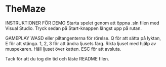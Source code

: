 # TheMaze
<l> INSTRUKTIONER FÖR DEMO <l/>
Starta spelet genom att öppna .sln filen med Visual Studio. Tryck sedan på Start-knappen längst upp på rutan.


GAMEPLAY
WASD eller piltangenterna för rörelse.
Q för att sätta på lyktan, E för att stänga.
1, 2, 3 för att ändra ljusets färg.
Rikta ljuset med hjälp av muspekaren.
Håll ljuset över katten.
ESC för att avsluta.

Tack för att du tog din tid och läste README filen.
